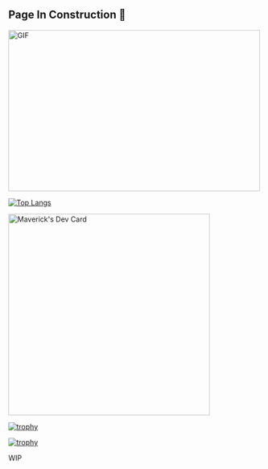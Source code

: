 ## Page In Construction :construction:

<img align="center" alt="GIF" src="https://cdn.dribbble.com/users/461802/screenshots/4753031/designergif.gif" width="500" height="320" />

<!--START_SECTION:waka-->
<!--END_SECTION:waka-->

[![Top Langs](https://github-readme-stats.vercel.app/api/top-langs/?username=maverick-talys&layout=compact&theme=tokyonight)](https://github.com/Maverick-Talys)

<a href="https://app.daily.dev/Maverick"><img src="https://github.com/MrMaverick-Dev/MrMaverick-Dev/blob/main/devcard.svg" width="400" alt="Maverick's Dev Card"/></a>

[![trophy](https://github-profile-trophy.vercel.app/?username=Maverick-Talys-ma&theme=monokai)](https://github.com/ryo-ma/github-profile-trophy)

[![trophy](https://github-profile-trophy.vercel.app/?username=ryo-ma)](https://github.com/ryo-ma/github-profile-trophy)

WIP
